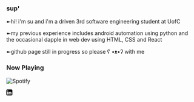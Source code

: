 ###  sup'

<!--
**suxxmjz/suxxmjz** is a ✨ _special_ ✨ repository because its `README.md` (this file) appears on your GitHub profile.

Here are some ideas to get you started:

- 🔭 I’m currently working on ...
- 🌱 I’m currently learning ...
- 👯 I’m looking to collaborate on ...
- 🤔 I’m looking for help with ...
- 💬 Ask me about ...
- 📫 How to reach me: ...
- 😄 Pronouns: ...
- ⚡ Fun fact: ...
-->

➼hi! i'm su and i'm a driven 3rd software engineering student at UofC

➼my previous experience includes android automation using python and the occasional dapple in web dev using HTML, CSS and React

➼github page still in progress so please ʕ •ᴥ•ʔ with me


### Now Playing
![Spotify](https://suxxmjz.vercel.app/api/spotify)

[![LinkedIn](https://github.com/suxxmjz/suxxmjz/blob/addLogo/linkedIn.png)](https://www.linkedin.com/in/sukritisharma02/)
